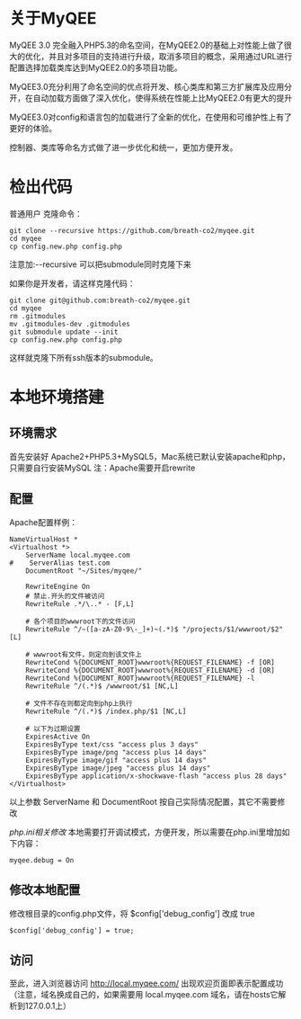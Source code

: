 关于MyQEE
=========
MyQEE 3.0 完全融入PHP5.3的命名空间，在MyQEE2.0的基础上对性能上做了很大的优化，并且对多项目的支持进行升级，取消多项目的概念，采用通过URL进行配置选择加载类库达到MyQEE2.0的多项目功能。

MyQEE3.0充分利用了命名空间的优点将开发、核心类库和第三方扩展库及应用分开，在自动加载方面做了深入优化，使得系统在性能上比MyQEE2.0有更大的提升

MyQEE3.0对config和语言包的加载进行了全新的优化，在使用和可维护性上有了更好的体验。

控制器、类库等命名方式做了进一步优化和统一，更加方便开发。


检出代码
========

普通用户
克隆命令：

    git clone --recursive https://github.com/breath-co2/myqee.git
    cd myqee
    cp config.new.php config.php

注意加:--recursive 可以把submodule同时克隆下来

如果你是开发者，请这样克隆代码：

    git clone git@github.com:breath-co2/myqee.git
    cd myqee
    rm .gitmodules
    mv .gitmodules-dev .gitmodules
    git submodule update --init
    cp config.new.php config.php

这样就克隆下所有ssh版本的submodule。


本地环境搭建
===============
环境需求
------
首先安装好 Apache2+PHP5.3+MySQL5，Mac系统已默认安装apache和php，只需要自行安装MySQL
注：Apache需要开启rewrite


配置
------

Apache配置样例：

    NameVirtualHost *
    <Virtualhost *>
        ServerName local.myqee.com
    #    ServerAlias test.com
        DocumentRoot "~/Sites/myqee/"

        RewriteEngine On
        # 禁止.开头的文件被访问
        RewriteRule .*/\..* - [F,L]

        # 各个项目的wwwroot下的文件访问
        RewriteRule ^/~([a-zA-Z0-9\-_]+)~(.*)$ "/projects/$1/wwwroot/$2" [L]

        # wwwroot有文件，则定向到该文件上
        RewriteCond %{DOCUMENT_ROOT}wwwroot%{REQUEST_FILENAME} -f [OR]
        RewriteCond %{DOCUMENT_ROOT}wwwroot%{REQUEST_FILENAME} -d [OR]
        RewriteCond %{DOCUMENT_ROOT}wwwroot%{REQUEST_FILENAME} -l
        RewriteRule ^/(.*)$ /wwwroot/$1 [NC,L]

        # 文件不存在则都定向到php上执行
        RewriteRule ^/(.*)$ /index.php/$1 [NC,L]

        # 以下为过期设置
        ExpiresActive On
        ExpiresByType text/css "access plus 3 days"
        ExpiresByType image/png "access plus 14 days"
        ExpiresByType image/gif "access plus 14 days"
        ExpiresByType image/jpeg "access plus 14 days"
        ExpiresByType application/x-shockwave-flash "access plus 28 days"
    </Virtualhost>

以上参数 ServerName 和 DocumentRoot 按自己实际情况配置，其它不需要修改

*php.ini相关修改*
本地需要打开调试模式，方便开发，所以需要在php.ini里增加如下内容：

    myqee.debug = On


修改本地配置
--------
修改根目录的config.php文件，将 $config['debug_config'] 改成 true

    $config['debug_config'] = true;


访问
------
至此，进入浏览器访问 http://local.myqee.com/ 出现欢迎页面即表示配置成功（注意，域名换成自己的，如果需要用 local.myqee.com 域名，请在hosts它解析到127.0.0.1上）
